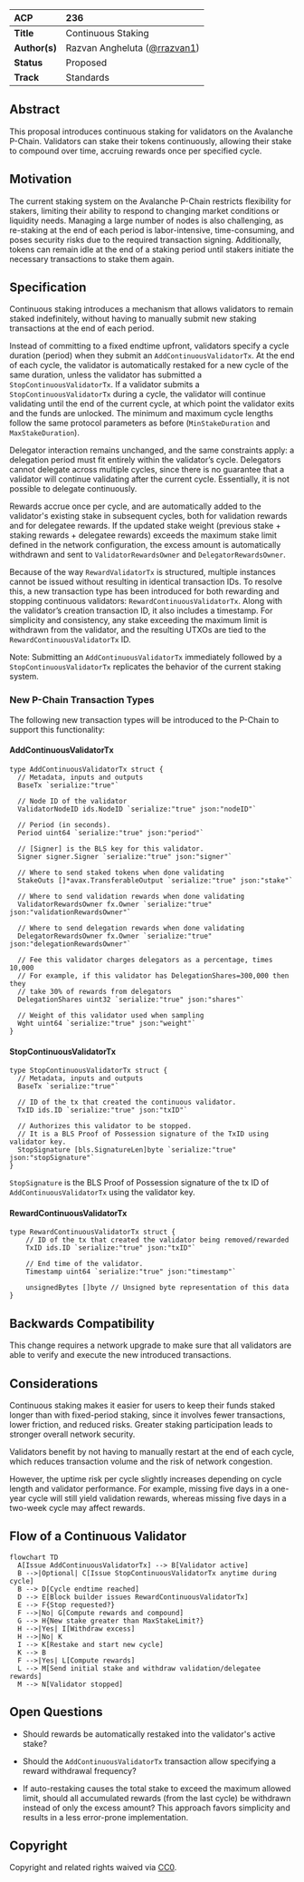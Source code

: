 | ACP           | 236                                                         |
|:--------------|:------------------------------------------------------------|
| **Title**     | Continuous Staking                                          |
| **Author(s)** | Razvan Angheluta ([@rrazvan1](https://github.com/rrazvan1)) |
| **Status**    | Proposed                                                    |
| **Track**     | Standards                                                   |

## Abstract

This proposal introduces continuous staking for validators on the Avalanche P-Chain. Validators can stake their tokens
continuously, allowing their stake to compound over time, accruing rewards once per specified cycle.

## Motivation

The current staking system on the Avalanche P-Chain restricts flexibility for stakers, limiting their ability to respond
to changing market conditions or liquidity needs. Managing a large number of nodes is also challenging, as re-staking at
the end of each period is labor-intensive, time-consuming, and poses security risks due to
the required transaction signing. Additionally, tokens can remain idle at the end of a staking period
until stakers initiate the necessary transactions to stake them again.

## Specification

Continuous staking introduces a mechanism that allows validators to remain staked indefinitely, without having to
manually submit new staking transactions at the end of each period.

Instead of committing to a fixed endtime upfront, validators specify a cycle duration (period) when they submit an
`AddContinuousValidatorTx`. At the end of each cycle, the validator is automatically restaked for a new cycle of the
same duration, unless the validator has submitted a `StopContinuousValidatorTx`. If a validator submits a
`StopContinuousValidatorTx` during a cycle, the validator will continue validating until the end of the current cycle,
at which point the validator exits and the funds are unlocked. The minimum and maximum cycle lengths follow the same
protocol parameters as before (`MinStakeDuration` and `MaxStakeDuration`).

Delegator interaction remains unchanged, and the same constraints apply: a delegation period must fit entirely within
the validator’s cycle. Delegators cannot delegate across multiple cycles, since there is no guarantee that a validator
will continue validating after the current cycle. Essentially, it is not possible to delegate continuously.

Rewards accrue once per cycle, and are automatically added to the validator's existing stake in subsequent cycles, both
for validation rewards and for delegatee rewards. If the updated stake weight (previous stake + staking rewards +
delegatee rewards) exceeds the maximum stake limit defined in the network configuration, the excess amount is
automatically withdrawn and sent to `ValidatorRewardsOwner` and `DelegatorRewardsOwner`.

Because of the way `RewardValidatorTx` is structured, multiple instances cannot be issued without resulting in identical
transaction IDs. To resolve this, a new transaction type has been introduced for both rewarding and stopping continuous
validators: `RewardContinuousValidatorTx`. Along with the validator’s creation transaction ID, it also includes a
timestamp. For simplicity and consistency, any stake exceeding the maximum limit is withdrawn from the validator, and
the resulting UTXOs are tied to the `RewardContinuousValidatorTx` ID.

Note: Submitting an `AddContinuousValidatorTx` immediately followed by a `StopContinuousValidatorTx` replicates
the behavior of the current staking system.

### New P-Chain Transaction Types

The following new transaction types will be introduced to the P-Chain to support this functionality:

#### AddContinuousValidatorTx

```golang
type AddContinuousValidatorTx struct {
  // Metadata, inputs and outputs
  BaseTx `serialize:"true"`
  
  // Node ID of the validator
  ValidatorNodeID ids.NodeID `serialize:"true" json:"nodeID"`
  
  // Period (in seconds).
  Period uint64 `serialize:"true" json:"period"`
  
  // [Signer] is the BLS key for this validator.
  Signer signer.Signer `serialize:"true" json:"signer"`
  
  // Where to send staked tokens when done validating
  StakeOuts []*avax.TransferableOutput `serialize:"true" json:"stake"`
  
  // Where to send validation rewards when done validating
  ValidatorRewardsOwner fx.Owner `serialize:"true" json:"validationRewardsOwner"`
  
  // Where to send delegation rewards when done validating
  DelegatorRewardsOwner fx.Owner `serialize:"true" json:"delegationRewardsOwner"`
  
  // Fee this validator charges delegators as a percentage, times 10,000
  // For example, if this validator has DelegationShares=300,000 then they
  // take 30% of rewards from delegators
  DelegationShares uint32 `serialize:"true" json:"shares"`
  
  // Weight of this validator used when sampling
  Wght uint64 `serialize:"true" json:"weight"`
}

```

#### StopContinuousValidatorTx

```golang
type StopContinuousValidatorTx struct {
  // Metadata, inputs and outputs
  BaseTx `serialize:"true"`
  
  // ID of the tx that created the continuous validator.
  TxID ids.ID `serialize:"true" json:"txID"`
  
  // Authorizes this validator to be stopped.
  // It is a BLS Proof of Possession signature of the TxID using validator key.
  StopSignature [bls.SignatureLen]byte `serialize:"true" json:"stopSignature"`
}
```

`StopSignature` is the BLS Proof of Possession signature of the tx ID of `AddContinuousValidatorTx` using the validator
key.

#### RewardContinuousValidatorTx

```golang
type RewardContinuousValidatorTx struct {
    // ID of the tx that created the validator being removed/rewarded
    TxID ids.ID `serialize:"true" json:"txID"`

    // End time of the validator.
    Timestamp uint64 `serialize:"true" json:"timestamp"`
    
    unsignedBytes []byte // Unsigned byte representation of this data
}

```

## Backwards Compatibility

This change requires a network upgrade to make sure that all validators are able to verify and execute the new
introduced transactions.

## Considerations

Continuous staking makes it easier for users to keep their funds staked longer than with fixed-period staking, since it
involves fewer transactions, lower friction, and reduced risks.
Greater staking participation leads to stronger overall network security.

Validators benefit by not having to manually restart at the end of each cycle, which reduces transaction volume and the
risk of network congestion.

However, the uptime risk per cycle slightly increases depending on cycle length and validator performance. For example,
missing five days in a one-year cycle will still yield validation rewards, whereas missing five days in a two-week cycle
may affect rewards.

## Flow of a Continuous Validator
```mermaid
flowchart TD
  A[Issue AddContinuousValidatorTx] --> B[Validator active]
  B -->|Optional| C[Issue StopContinuousValidatorTx anytime during cycle]
  B --> D[Cycle endtime reached]
  D --> E[Block builder issues RewardContinuousValidatorTx]
  E --> F{Stop requested?}
  F -->|No| G[Compute rewards and compound]
  G --> H{New stake greater than MaxStakeLimit?}
  H -->|Yes| I[Withdraw excess]
  H -->|No| K
  I --> K[Restake and start new cycle]
  K --> B
  F -->|Yes| L[Compute rewards]
  L --> M[Send initial stake and withdraw validation/delegatee rewards]
  M --> N[Validator stopped]
```
## Open Questions

- Should rewards be automatically restaked into the validator's active stake?

- Should the `AddContinuousValidatorTx` transaction allow specifying a reward withdrawal frequency?

- If auto-restaking causes the total stake to exceed the maximum allowed limit, should all accumulated rewards (from the
  last cycle) be withdrawn instead of only the excess amount? This approach favors simplicity and results in a less
  error-prone implementation.

## Copyright

Copyright and related rights waived via [CC0](https://creativecommons.org/publicdomain/zero/1.0/).
